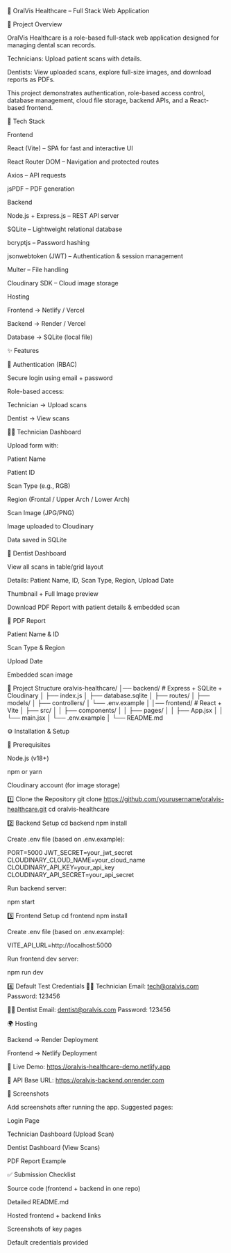 🦷 OralVis Healthcare – Full Stack Web Application

📖 Project Overview

OralVis Healthcare is a role-based full-stack web application designed for managing dental scan records.

Technicians: Upload patient scans with details.

Dentists: View uploaded scans, explore full-size images, and download reports as PDFs.

This project demonstrates authentication, role-based access control, database management, cloud file storage, backend APIs, and a React-based frontend.

🚀 Tech Stack

Frontend

React (Vite) – SPA for fast and interactive UI

React Router DOM – Navigation and protected routes

Axios – API requests

jsPDF – PDF generation

Backend

Node.js + Express.js – REST API server

SQLite – Lightweight relational database

bcryptjs – Password hashing

jsonwebtoken (JWT) – Authentication & session management

Multer – File handling

Cloudinary SDK – Cloud image storage

Hosting

Frontend → Netlify / Vercel

Backend → Render / Vercel

Database → SQLite (local file)

✨ Features

🔑 Authentication (RBAC)

Secure login using email + password

Role-based access:

Technician → Upload scans

Dentist → View scans

👩‍⚕️ Technician Dashboard

Upload form with:

Patient Name

Patient ID

Scan Type (e.g., RGB)

Region (Frontal / Upper Arch / Lower Arch)

Scan Image (JPG/PNG)

Image uploaded to Cloudinary

Data saved in SQLite

🦷 Dentist Dashboard

View all scans in table/grid layout

Details: Patient Name, ID, Scan Type, Region, Upload Date

Thumbnail + Full Image preview

Download PDF Report with patient details & embedded scan

📄 PDF Report

Patient Name & ID

Scan Type & Region

Upload Date

Embedded scan image

📂 Project Structure
oralvis-healthcare/
│── backend/              # Express + SQLite + Cloudinary
│   ├── index.js
│   ├── database.sqlite
│   ├── routes/
│   ├── models/
│   ├── controllers/
│   └── .env.example
│
│── frontend/             # React + Vite
│   ├── src/
│   │   ├── components/
│   │   ├── pages/
│   │   ├── App.jsx
│   │   └── main.jsx
│   └── .env.example
│
└── README.md

⚙️ Installation & Setup

🔧 Prerequisites

Node.js (v18+)

npm or yarn

Cloudinary account (for image storage)

1️⃣ Clone the Repository
git clone https://github.com/yourusername/oralvis-healthcare.git
cd oralvis-healthcare

2️⃣ Backend Setup
cd backend
npm install


Create .env file (based on .env.example):

PORT=5000
JWT_SECRET=your_jwt_secret
CLOUDINARY_CLOUD_NAME=your_cloud_name
CLOUDINARY_API_KEY=your_api_key
CLOUDINARY_API_SECRET=your_api_secret


Run backend server:

npm start

3️⃣ Frontend Setup
cd frontend
npm install


Create .env file (based on .env.example):

VITE_API_URL=http://localhost:5000


Run frontend dev server:

npm run dev

4️⃣ Default Test Credentials
👩‍🔬 Technician
Email: tech@oralvis.com
Password: 123456

🧑‍⚕️ Dentist
Email: dentist@oralvis.com
Password: 123456

🌍 Hosting

Backend → Render Deployment

Frontend → Netlify Deployment

🔗 Live Demo: https://oralvis-healthcare-demo.netlify.app

🔗 API Base URL: https://oralvis-backend.onrender.com

📸 Screenshots

Add screenshots after running the app. Suggested pages:

Login Page


Technician Dashboard (Upload Scan)


Dentist Dashboard (View Scans)


PDF Report Example


✅ Submission Checklist

 Source code (frontend + backend in one repo)

 Detailed README.md

 Hosted frontend + backend links

 Screenshots of key pages

 Default credentials provided
